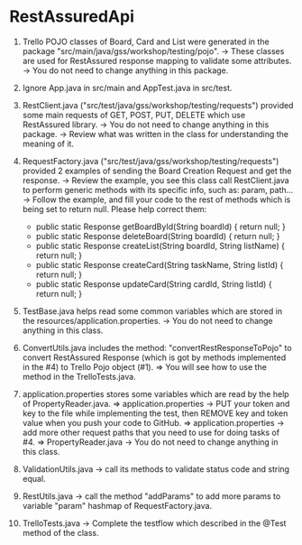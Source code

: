 # RestAssuredApi
1. Trello POJO classes of Board, Card and List were generated in the package "src/main/java/gss/workshop/testing/pojo". 
-> These classes are used for RestAssured response mapping to validate some attributes.
-> You do not need to change anything in this package.

2. Ignore App.java in src/main and AppTest.java in src/test.

3. RestClient.java ("src/test/java/gss/workshop/testing/requests") provided some main requests of GET, POST, PUT, DELETE which use RestAssured library.
-> You do not need to change anything in this package.
-> Review what was written in the class for understanding the meaning of it.

4. RequestFactory.java ("src/test/java/gss/workshop/testing/requests") provided 2 examples of sending the Board Creation Request and get the response.
-> Review the example, you see this class call RestClient.java to perform generic methods with its specific info, such as: param, path...
-> Follow the example, and fill your code to the rest of methods which is being set to return null. Please help correct them:
   - public static Response getBoardById(String boardId) { return null; }
   - public static Response deleteBoard(String boardId) { return null; }
   - public static Response createList(String boardId, String listName) { return null; }
   - public static Response createCard(String taskName, String listId) { return null; }
   - public static Response updateCard(String cardId, String listId) { return null; }

5. TestBase.java helps read some common variables which are stored in the resources/application.properties.
-> You do not need to change anything in this class.

6. ConvertUtils.java includes the method: "convertRestResponseToPojo" to convert RestAssured Response (which is got by methods implemented in the #4) to Trello Pojo object (#1). 
=> You will see how to use the method in the TrelloTests.java.

7. application.properties stores some variables which are read by the help of PropertyReader.java.
=> application.properties -> PUT your token and key to the file while implementing the test, then REMOVE key and token value when you push your code to GitHub.
=> application.properties -> add more other request paths that you need to use for doing tasks of #4.
=> PropertyReader.java -> You do not need to change anything in this class.

8. ValidationUtils.java -> call its methods to validate status code and string equal.

9. RestUtils.java -> call the method "addParams" to add more params to variable "param" hashmap of RequestFactory.java.

10. TrelloTests.java -> Complete the testflow which described in the @Test method of the class.